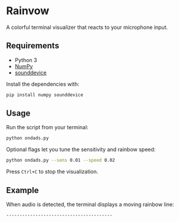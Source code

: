 # Rainvow

A colorful terminal visualizer that reacts to your microphone input.

## Requirements
- Python 3
- [NumPy](https://numpy.org/)
- [sounddevice](https://python-sounddevice.readthedocs.io/)

Install the dependencies with:

```bash
pip install numpy sounddevice
```

## Usage
Run the script from your terminal:

```bash
python ondads.py
```

Optional flags let you tune the sensitivity and rainbow speed:

```bash
python ondads.py --sens 0.01 --speed 0.02
```

Press `Ctrl+C` to stop the visualization.

## Example
When audio is detected, the terminal displays a moving rainbow line:

```
----------------------------------------
```
